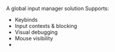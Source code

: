 A global input manager solution
Supports: 
- Keybinds
- Input contexts & blocking
- Visual debugging
- Mouse visibility
- 